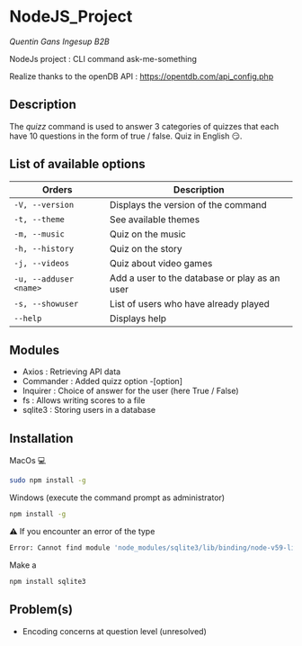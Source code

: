 # NodeJS_Project

_Quentin Gans Ingesup B2B_

NodeJs project : CLI command ask-me-something

Realize thanks to the openDB API : https://opentdb.com/api_config.php

## Description

The _quizz_ command is used to answer 3 categories of quizzes that each have 10 questions in the form of true / false.
Quiz in English 😏.

## List of available options

| Orders                         | Description|
| ---                            | ---|
| `-V, --version`                | Displays the version of the command|
| `-t, --theme`                  | See available themes|
| `-m, --music`                  | Quiz on the music|
| `-h, --history`                | Quiz on the story|
| `-j, --videos`                 | Quiz about video games|
| `-u, --adduser <name>`         | Add a user to the database or play as an user|
| `-s, --showuser`               | List of users who have already played|
| `--help`                       | Displays help|

## Modules 

- Axios : Retrieving API data
- Commander : Added quizz option -[option]
- Inquirer : Choice of answer for the user (here True / False)
- fs : Allows writing scores to a file
- sqlite3 : Storing users in a database

## Installation 

MacOs 💻
```sh
sudo npm install -g
```
Windows (execute the command prompt as administrator)
```sh
npm install -g
```
⚠️ If you encounter an error of the type
```sh
Error: Cannot find module 'node_modules/sqlite3/lib/binding/node-v59-linux-x64/node_sqlite3.node'
```
Make a
```sh
npm install sqlite3
```

## Problem(s)

- Encoding concerns at question level (unresolved)
